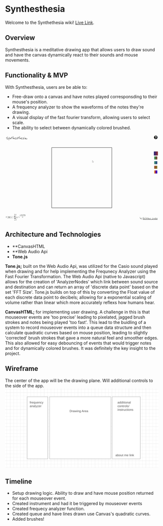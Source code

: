 # Synthesthesia
Welcome to the Synthethesia wiki! [Live Link](https://nicholascocks.github.io/Synthesthesia/).

## Overview
Synthesthesia is a meditative drawing app that allows users to draw sound and have the canvas dynamically react to their sounds and mouse movements.

## Functionality & MVP
With Synthesthesia, users are be able to:

* Free-draw onto a canvas and have notes played corresponsding to their mouse's position. 
* A frequency analyzer to show the waveforms of the notes they're drawing.
* A visual display of the fast fourier transform, allowing users to select scale.
* The ability to select between dynamically colored brushed.

![synthesthesia.gif](dist/images/synthesthesia.gif)

## Architecture and Technologies
* **CanvasHTML
* **Web Audio Api
* **Tone.js**

**Tone.js;** built on the Web Audio Api, was utilized for the Casio sound played when drawing and for help implementing the Frequnecy Analyzer using the Fast Fourier Transformation. The Web Audio Api (native to Javascript) allows for the creation of 'AnalyzerNodes' which link between sound source and destination and can return an array of 'discrete data point' based on the set 'FFT Size'. 
  Tone.js builds on top of this by converting the Float value of each discrete data point to decibels; allowing for a exponential scaling of volume rather than linear which more accurately reflexs how humans hear.

**CanvasHTML;** for implementing user drawing. A challenge in this is that mouseover events are 'too precise' leading to pixelated, jagged brush strokes and notes being played 'too fast'. This lead to the buidling of a system to record mouseover events into a queue data structure and then calculate quadratic curves based on mouse position, leading to slightly 'corrected' brush strokes that gave a more natural feel and smoother edges. 
  This also allowed for easy debouncing of events that would trigger notes and for dynamically colored brushes. It was definitely the key insight to the project.

## Wireframe
The center of the app will be the drawing plane. Will additional controls to the side of the app.
![wireframe.png](dist/images/wireframe.png)

## Timeline
* Setup drawing logic. Ability to draw and have mouse position returned for each mouseover event.  
* Created instrument and had it be triggered by mouseover events
* Created frequecy analyzer function.
* Created queue and have lines drawn use Canvas's quadratic curves.
* Added brushes!






